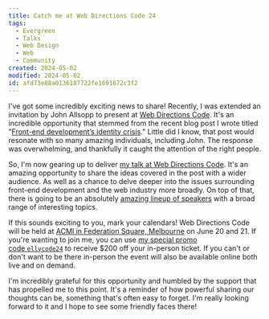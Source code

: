 ```yaml
---
title: Catch me at Web Directions Code 24
tags:
  - Evergreen
  - Talks
  - Web Design
  - Web
  - Community
created: 2024-05-02
modified: 2024-05-02
id: afd73e88a0136187722fe1691672c3f2
---
```


I've got some incredibly exciting news to share! Recently, I was extended an invitation by John Allsopp to present at [Web Directions Code](https://webdirections.org/code/). It's an incredible opportunity that stemmed from the recent blog post I wrote titled "[Front-end development’s identity crisis](https://www.ellyloel.com/blog/front-end-development-s-identity-crisis)." Little did I know, that post would resonate with so many amazing individuals, including John. The response was overwhelming, and thankfully it caught the attention of the right people.

So, I'm now gearing up to deliver [my talk at Web Directions Code](https://webdirections.org/code/speakers/elly-loel.php). It's an amazing opportunity to share the ideas covered in the post with a wider audience. As well as a chance to delve deeper into the issues surrounding front-end development and the web industry more broadly. On top of that, there is going to be an absolutely [amazing lineup of speakers](https://webdirections.org/code/index.php#speakers) with a broad range of interesting topics.

If this sounds exciting to you, mark your calendars! Web Directions Code will be held at [ACMI in Federation Square, Melbourne](https://www.acmi.net.au) on June 20 and 21. If you're wanting to join me, you can use [my special promo code `ellycode24`](https://webdirections.org/register/?eventName=code24&eventTitle=Code%2024&selectedTicket=code24gold&promoCode=ellycode24) to receive $200 off your in-person ticket. If you can't or don't want to be there in-person the event will also be available online both live and on demand.

I'm incredibly grateful for this opportunity and humbled by the support that has propelled me to this point. It's a reminder of how powerful sharing our thoughts can be, something that's often easy to forget. I'm really looking forward to it and I hope to see some friendly faces there!
